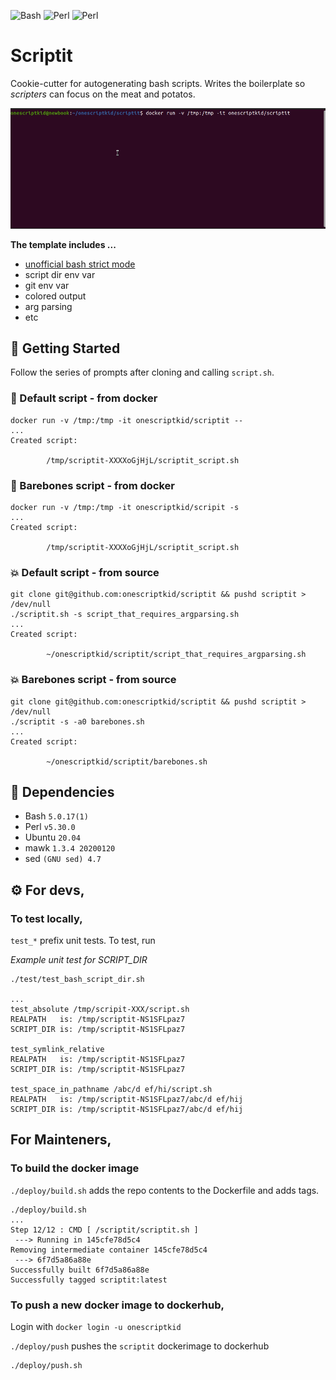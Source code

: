 ![Bash](https://img.shields.io/badge/bash-5.0.17(1)-blue)
![Perl](https://img.shields.io/badge/perl-v5.30.0-9cf)
![Perl](https://img.shields.io/badge/ubuntu-20.04-purple)

# Scriptit

Cookie-cutter for autogenerating bash scripts. Writes the boilerplate so *scripters* can focus on the meat and potatos.

![scriptit in action](./assets/scriptit.gif)

**The template includes ...**
- [unofficial bash strict mode](http://redsymbol.net/articles/unofficial-bash-strict-mode/)
- script dir env var
- git env var
- colored output
- arg parsing
- etc

## 🚀 Getting Started

Follow the series of prompts after cloning and calling `script.sh`. 

### 🐳 Default script - from docker

```shell
docker run -v /tmp:/tmp -it onescriptkid/scriptit --
...
Created script:

        /tmp/scriptit-XXXXoGjHjL/scriptit_script.sh
```
### 🐳 Barebones script - from docker
```shell
docker run -v /tmp:/tmp -it onescriptkid/scripit -s
...
Created script:

        /tmp/scriptit-XXXXoGjHjL/scriptit_script.sh
```
### 💥 Default script - from source

```shell
git clone git@github.com:onescriptkid/scriptit && pushd scriptit > /dev/null
./scriptit.sh -s script_that_requires_argparsing.sh
...
Created script:

        ~/onescriptkid/scriptit/script_that_requires_argparsing.sh
```
### 💥 Barebones script - from source

```
git clone git@github.com:onescriptkid/scriptit && pushd scriptit > /dev/null
./scriptit -s -a0 barebones.sh
...
Created script:

        ~/onescriptkid/scriptit/barebones.sh
```

## 🌲 Dependencies
 - Bash `5.0.17(1)`
 - Perl `v5.30.0`
 - Ubuntu `20.04`
 - mawk `1.3.4 20200120`
 - sed `(GNU sed) 4.7`

## ⚙️ For devs,
### To test locally,

`test_*` prefix unit tests. To test, run 

*Example unit test for SCRIPT_DIR*
```
./test/test_bash_script_dir.sh

...
test_absolute /tmp/scripit-XXX/script.sh
REALPATH   is: /tmp/scriptit-NS1SFLpaz7
SCRIPT_DIR is: /tmp/scriptit-NS1SFLpaz7

test_symlink_relative
REALPATH   is: /tmp/scriptit-NS1SFLpaz7
SCRIPT_DIR is: /tmp/scriptit-NS1SFLpaz7

test_space_in_pathname /abc/d ef/hi/script.sh
REALPATH   is: /tmp/scriptit-NS1SFLpaz7/abc/d ef/hij
SCRIPT_DIR is: /tmp/scriptit-NS1SFLpaz7/abc/d ef/hij

```

## For Mainteners,
### To build the docker image

`./deploy/build.sh` adds the repo contents to the Dockerfile and adds tags.

```
./deploy/build.sh
...
Step 12/12 : CMD [ /scriptit/scriptit.sh ]
 ---> Running in 145cfe78d5c4
Removing intermediate container 145cfe78d5c4
 ---> 6f7d5a86a88e
Successfully built 6f7d5a86a88e
Successfully tagged scriptit:latest
```

### To push a new docker image to dockerhub,

Login with `docker login -u onescriptkid`

`./deploy/push` pushes the `scriptit` dockerimage to dockerhub

```
./deploy/push.sh
```